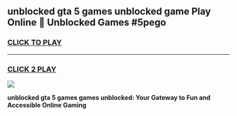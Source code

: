 
## unblocked gta 5 games unblocked game Play Online 👋 Unblocked Games #5pego
<h3>
<a href="https://premium.freeplayer.one?title=unblocked_gta_5_games&ref=21F">CLICK TO PLAY</a></h3>
<hr>

<h3>
<a href="https://premium.freeplayer.one?title=unblocked_gta_5_games&ref=21F">CLICK 2 PLAY</a>
  
</h3>

<a href="https://premium.freeplayer.one?title=unblocked_gta_5_games&ref=21F/"><img src="https://clearcache.store/games.png"></a>


**unblocked gta 5 games games unblocked: Your Gateway to Fun and Accessible Online Gaming**
